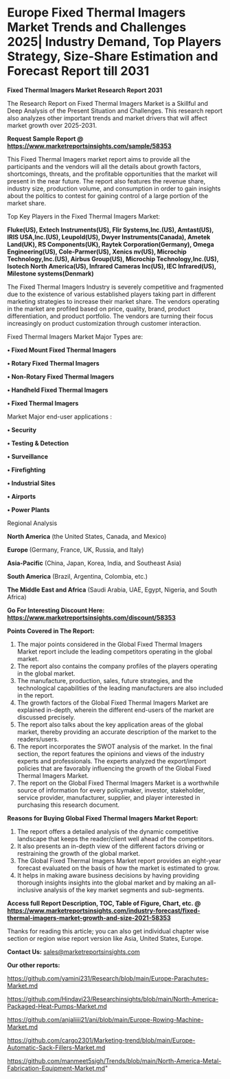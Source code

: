 # Europe Fixed Thermal Imagers Market Trends and Challenges 2025| Industry Demand, Top Players Strategy, Size-Share Estimation and Forecast Report till 2031

<strong>Fixed Thermal Imagers Market Research Report 2031</strong>

The Research Report on Fixed Thermal Imagers Market is a Skillful and Deep Analysis of the Present Situation and Challenges. This research report also analyzes other important trends and market drivers that will affect market growth over 2025-2031.

<strong>Request Sample Report @ <a href=https://www.marketreportsinsights.com/sample/58353>https://www.marketreportsinsights.com/sample/58353</a></strong>

This Fixed Thermal Imagers market report aims to provide all the participants and the vendors will all the details about growth factors, shortcomings, threats, and the profitable opportunities that the market will present in the near future. The report also features the revenue share, industry size, production volume, and consumption in order to gain insights about the politics to contest for gaining control of a large portion of the market share.

Top Key Players in the Fixed Thermal Imagers Market:

<strong>Fluke(US), Extech Instruments(US), Flir Systems,Inc.(US), Amtast(US), IRIS USA,Inc.(US), Leupold(US), Dwyer Instruments(Canada), Ametek Land(UK), RS Components(UK), Raytek Corporation(Germany), Omega Engineering(US), Cole-Parmer(US), Xenics nv(US), Microchip Technology,Inc.(US), Airbus Group(US), Microchip Technology,Inc.(US), Isotech North America(US), Infrared Cameras Inc(US), IEC Infrared(US), Milestone systems(Denmark)</strong>

The Fixed Thermal Imagers Industry is severely competitive and fragmented due to the existence of various established players taking part in different marketing strategies to increase their market share. The vendors operating in the market are profiled based on price, quality, brand, product differentiation, and product portfolio. The vendors are turning their focus increasingly on product customization through customer interaction.

Fixed Thermal Imagers Market Major Types are:

<strong>• Fixed Mount Fixed Thermal Imagers

• Rotary Fixed Thermal Imagers

• Non-Rotary Fixed Thermal Imagers

• Handheld Fixed Thermal Imagers

• Fixed Thermal Imagers</strong>

Market Major end-user applications :

<strong>• Security

• Testing & Detection

• Surveillance

• Firefighting

• Industrial Sites

• Airports

• Power Plants</strong>

Regional Analysis

</u><strong><b>North America</b></strong> (the United States, Canada, and Mexico)

<strong><b>Europe </b></strong>(Germany, France, UK, Russia, and Italy)

<strong><b>Asia-Pacific</b></strong> (China, Japan, Korea, India, and Southeast Asia)

<strong><b>South America</b></strong> (Brazil, Argentina, Colombia, etc.)

<strong><b>The Middle East and Africa</b></strong> (Saudi Arabia, UAE, Egypt, Nigeria, and South Africa)

<strong>Go For Interesting Discount Here: <a href=https://www.marketreportsinsights.com/discount/58353>https://www.marketreportsinsights.com/discount/58353</a></strong>

<strong>Points Covered in The Report:</strong>
<ol>
  <li>The major points considered in the Global Fixed Thermal Imagers Market report include the leading competitors operating in the global market.</li>
  <li>The report also contains the company profiles of the players operating in the global market.</li>
  <li>The manufacture, production, sales, future strategies, and the technological capabilities of the leading manufacturers are also included in the report.</li>
  <li>The growth factors of the Global Fixed Thermal Imagers Market are explained in-depth, wherein the different end-users of the market are discussed precisely.</li>
  <li>The report also talks about the key application areas of the global market, thereby providing an accurate description of the market to the readers/users.</li>
  <li>The report incorporates the SWOT analysis of the market. In the final section, the report features the opinions and views of the industry experts and professionals. The experts analyzed the export/import policies that are favorably influencing the growth of the Global Fixed Thermal Imagers Market.</li>
  <li>The report on the Global Fixed Thermal Imagers Market is a worthwhile source of information for every policymaker, investor, stakeholder, service provider, manufacturer, supplier, and player interested in purchasing this research document.</li>
</ol>
<strong>Reasons for Buying Global Fixed Thermal Imagers Market Report:</strong>

<ol>
  <li>The report offers a detailed analysis of the dynamic competitive landscape that keeps the reader/client well ahead of the competitors.</li>
  <li>It also presents an in-depth view of the different factors driving or restraining the growth of the global market.</li>
  <li>The Global Fixed Thermal Imagers Market report provides an eight-year forecast evaluated on the basis of how the market is estimated to grow.</li>
  <li>It helps in making aware business decisions by having providing thorough insights insights into the global market and by making an all-inclusive analysis of the key market segments and sub-segments.</li>
</ol>
<strong>Access full Report Description, TOC, Table of Figure, Chart, etc. @ <a href=https://www.marketreportsinsights.com/industry-forecast/fixed-thermal-imagers-market-growth-and-size-2021-58353>https://www.marketreportsinsights.com/industry-forecast/fixed-thermal-imagers-market-growth-and-size-2021-58353</a></strong>


Thanks for reading this article; you can also get individual chapter wise section or region wise report version like Asia, United States, Europe.

<strong>Contact Us:</strong>
sales@marketreportsinsights.com

<strong>Our other reports:</strong>

<a href=https://github.com/yamini231/Research/blob/main/Europe-Parachutes-Market.md>https://github.com/yamini231/Research/blob/main/Europe-Parachutes-Market.md</a>

<a href=https://github.com/Hindavi23/Researchinsights/blob/main/North-America-Packaged-Heat-Pumps-Market.md>https://github.com/Hindavi23/Researchinsights/blob/main/North-America-Packaged-Heat-Pumps-Market.md</a>

<a href=https://github.com/anjaliiii21/ani/blob/main/Europe-Rowing-Machine-Market.md>https://github.com/anjaliiii21/ani/blob/main/Europe-Rowing-Machine-Market.md</a>

<a href=https://github.com/cargo2301/Marketing-trend/blob/main/Europe-Automatic-Sack-Fillers-Market.md>https://github.com/cargo2301/Marketing-trend/blob/main/Europe-Automatic-Sack-Fillers-Market.md</a>

<a href=https://github.com/manmeet5sigh/Trends/blob/main/North-America-Metal-Fabrication-Equipment-Market.md>https://github.com/manmeet5sigh/Trends/blob/main/North-America-Metal-Fabrication-Equipment-Market.md</a>"
